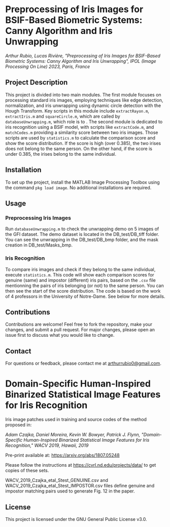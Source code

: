 # Preprocessing of Iris Images for BSIF-Based Biometric Systems: Canny Algorithm and Iris Unwrapping

*Arthur Rubio, Lucas Rivière, "Preprocessing of Iris Images for BSIF-Based Biometric Systems: Canny Algorithm and Iris Unwrapping", IPOL (Image Processing On Line) 2023, Paris, France*

## Project Description
This project is divided into two main modules. The first module focuses on processing standard iris images, employing techniques like edge detection, normalization, and iris unwrapping using dynamic circle detection with the Hough Transform. Key scripts in this module include `extractRayon.m`, `extractIris.m` and `squareCircle.m`, which are called by `databaseUnwrapping.m`, which role is to . The second module is dedicated to iris recognition using a BSIF model, with scripts like `extractCode.m`, and `matchCodes.m` providing a similarity score between two iris images. Those scripts are used by `statistics.m` to calculate the comparison score and show the score distribution. If the score is high (over 0.385), the two irises does not belong to the same person. On the other hand, if the score is under 0.385, the irises belong to the same individual.

## Installation
To set up the project, install the MATLAB Image Processing Toolbox using the command `pkg load image`. No additional installations are required.

## Usage
### Preprocessing Iris Images
Run `databaseUnwrapping.m` to check the unwrapping demo on 5 images of the GFI dataset. The demo dataset is located in the DB_test/DB_tiff folder. You can see the unwrapping in the DB_test/DB_bmp folder, and the mask creation in DB_test/Masks_bmp.

### Iris Recognition
To compare iris images and check if they belong to the same individual, execute `statistics.m`. This code will show each comparison scores for genuine (same) and impostor (different) iris pairs, based on the `.csv` file mentionning the pairs of iris belonging (or not) to the same person. You can then see the start of the score distribution.
The code is based on the work of 4 professors in the University of Notre-Dame. See below for more details.

## Contributions
Contributions are welcome! Feel free to fork the repository, make your changes, and submit a pull request. For major changes, please open an issue first to discuss what you would like to change.

## Contact
For questions or feedback, please contact me at [arthurrubio0@gmail.com](mailto:arthurrubio0@gmail.com).

# Domain-Specific Human-Inspired Binarized Statistical Image Features for Iris Recognition

Iris image patches used in training and source codes of the method proposed in:

*Adam Czajka, Daniel Moreira, Kevin W. Bowyer, Patrick J. Flynn, "Domain-Specific Human-Inspired Binarized Statistical Image Features for Iris Recognition," WACV 2019, Hawaii, 2019*

Pre-print available at: https://arxiv.org/abs/1807.05248

Please follow the instructions at https://cvrl.nd.edu/projects/data/ to get copies of these sets.

WACV_2019_Czajka_etal_Stest_GENUINE.csv and WACV_2019_Czajka_etal_Stest_IMPOSTOR.csv files define genuine and impostor matching pairs used to generate Fig. 12 in the paper.

## License
This project is licensed under the GNU General Public License v3.0.